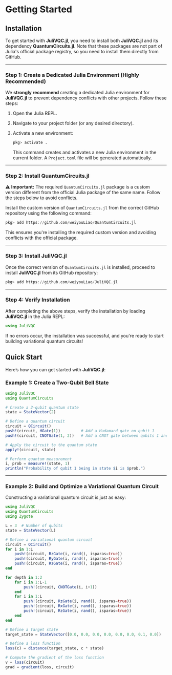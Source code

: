 # **Getting Started**

##  Installation 

To get started with **JuliVQC.jl**, you need to install both **JuliVQC.jl** and its dependency **QuantumCircuits.jl**. Note that these packages are not part of Julia's official package registry, so you need to install them directly from GitHub.

---

### Step 1: Create a Dedicated Julia Environment (Highly Recommended)

We **strongly recommend** creating a dedicated Julia environment for **JuliVQC.jl** to prevent dependency conflicts with other projects. Follow these steps:

1. Open the Julia REPL.

2. Navigate to your project folder (or any desired directory).

3. Activate a new environment:

   ```julia
   pkg> activate .
   ```

   This command creates and activates a new Julia environment in the current folder. A `Project.toml` file will be generated automatically.

---

### Step 2: Install QuantumCircuits.jl

⚠️ **Important:** The required `QuantumCircuits.jl` package is a custom version different from the official Julia package of the same name. Follow the steps below to avoid conflicts.

Install the custom version of `QuantumCircuits.jl` from the correct GitHub repository using the following command:

```julia
pkg> add https://github.com/weiyouLiao/QuantumCircuits.jl
```

This ensures you're installing the required custom version and avoiding conflicts with the official package.

---

### Step 3: Install JuliVQC.jl

Once the correct version of `QuantumCircuits.jl` is installed, proceed to install **JuliVQC.jl** from its GitHub repository:

```julia
pkg> add https://github.com/weiyouLiao/JuliVQC.jl
```

---

### Step 4: Verify Installation

After completing the above steps, verify the installation by loading **JuliVQC.jl** in the Julia REPL:

```julia
using JuliVQC
```

If no errors occur, the installation was successful, and you're ready to start building variational quantum circuits!

## Quick Start

Here’s how you can get started with **JuliVQC.jl**:

### Example 1: Create a Two-Qubit Bell State

```julia
using JuliVQC
using QuantumCircuits

# Create a 2-qubit quantum state
state = StateVector(2)

# Define a quantum circuit
circuit = QCircuit()
push!(circuit, HGate(1))         # Add a Hadamard gate on qubit 1
push!(circuit, CNOTGate(1, 2))   # Add a CNOT gate between qubits 1 and 2

# Apply the circuit to the quantum state
apply!(circuit, state)

# Perform quantum measurement
i, prob = measure!(state, 1)
println("Probability of qubit 1 being in state $i is $prob.")
```

---

### Example 2: Build and Optimize a Variational Quantum Circuit

Constructing a variational quantum circuit is just as easy:

```julia
using JuliVQC
using QuantumCircuits
using Zygote

L = 3  # Number of qubits
state = StateVector(L)

# Define a variational quantum circuit
circuit = QCircuit()
for i in 1:L
    push!(circuit, RzGate(i, rand(), isparas=true))
    push!(circuit, RyGate(i, rand(), isparas=true))
    push!(circuit, RzGate(i, rand(), isparas=true))
end

for depth in 1:2
    for i in 1:L-1
        push!(circuit, CNOTGate(i, i+1))
    end
    for i in 1:L
        push!(circuit, RzGate(i, rand(), isparas=true))
        push!(circuit, RxGate(i, rand(), isparas=true))
        push!(circuit, RzGate(i, rand(), isparas=true))
    end
end

# Define a target state
target_state = StateVector([0.0, 0.0, 0.0, 0.0, 0.0, 0.0, 0.1, 0.0])

# Define a loss function
loss(c) = distance(target_state, c * state)

# Compute the gradient of the loss function
v = loss(circuit)
grad = gradient(loss, circuit)
```
